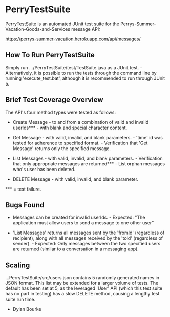 # PerryTestSuite
PerryTestSuite is an automated JUnit test suite for the
Perrys-Summer-Vacation-Goods-and-Services message API:

https://perrys-summer-vacation.herokuapp.com/api/messages/


## How To Run PerryTestSuite
Simply run .../PerryTestSuite/test/TestSuite.java as a JUnit test.
     - Alternatively, it is possible to run the tests through the command
       line by running 'execute_test.bat', although it is recommended
       to run through JUnit 5.

## Brief Test Coverage Overview
The API's four method types were tested as follows:

* Create Message
          - to and from a combination of valid and invalid userIds***
          - with blank and special character content.

* Get Message
          - with valid, invalid, and blank parameters.
          - 'time' id was tested for adherence to specified format.
          - Verification that 'Get Message' returns only the specified message.

* List Messages
          - with valid, invalid, and blank parameters.
          - Verification that only appropriate messages are returned***
          - List orphan messages who's user has been deleted.

* DELETE Message
          - with valid, invalid, and blank parameter.

*** = test failure.


## Bugs Found
* Messages can be created for invalid userIds.
          - Expected: "The application must allow users to send a message
            to one other user"

* 'List Messages' returns all messages sent by the 'fromId' (regardless of recipient),
  along with all messages received by the 'toId' (regardless of sender).
          - Expected: Only messages between the two specified users are
            returned (similar to a conversation in a messaging app).

## Scaling
...PerryTestSuite/src/users.json contains 5 randomly generated names in
JSON format. This list may be extended for a larger volume of tests.
The default has been set at 5, as the leveraged 'User' API
(which this test suite has no part in testing) has a slow DELETE method,
causing a lengthy test suite run time.


- Dylan Bourke
